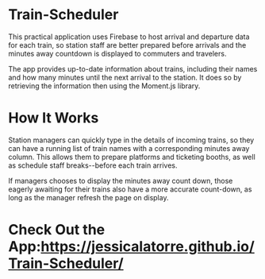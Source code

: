 # Train-Scheduler
This practical application uses Firebase to host arrival and departure data for each train, so station staff are better prepared before arrivals and the minutes away countdown is displayed to commuters and travelers. 

The app provides up-to-date information about trains, including their names and how many minutes until the next arrival to the station. It does so by retrieving the information then using the Moment.js library.

# How It Works
Station managers can quickly type in the details of incoming trains, so they can have a running list of train names with a corresponding minutes away column. This allows them to prepare platforms and ticketing booths, as well as schedule staff breaks--before each train arrives. 

If managers chooses to display the minutes away count down, those eagerly awaiting for their trains also have a more accurate count-down, as long as the manager refresh the page on display.

# Check Out the App:https://jessicalatorre.github.io/Train-Scheduler/
